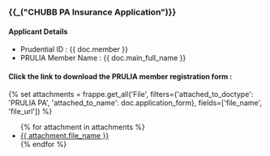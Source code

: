 <h3>{{_("CHUBB PA Insurance Application")}}</h3>

<h4>Applicant Details</h4>
<ul>
<li>Prudential ID 	   : {{ doc.member }}
<li>PRULIA Member Name     : {{ doc.main_full_name }}
</ul>

<h4>Click the link to download the PRULIA member registration form :</h4>
{% set attachments = frappe.get_all('File', filters={'attached_to_doctype': 'PRULIA PA', 'attached_to_name': doc.application_form}, fields=['file_name', 'file_url']) %} 
<ul>
{% for attachment in attachments %}
  <li><a href="{{ attachment.file_url }}">{{ attachment.file_name }}</a></li>
{% endfor %}
</ul>
